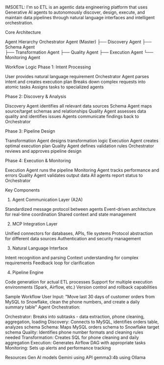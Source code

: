 IMSOETL: I'm so ETL is an agentic data engineering platform that uses Generative AI agents to autonomously discover, design, execute, and maintain data pipelines through natural language interfaces and intelligent orchestration.

Core Architecture

Agent Hierarchy
Orchestrator Agent (Master)
├── Discovery Agent
├── Schema Agent  
├── Transformation Agent
├── Quality Agent
├── Execution Agent
└── Monitoring Agent

Workflow Logic
Phase 1: Intent Processing

User provides natural language requirement
Orchestrator Agent parses intent and creates execution plan
Breaks down complex requests into atomic tasks
Assigns tasks to specialized agents

Phase 2: Discovery & Analysis

Discovery Agent identifies all relevant data sources
Schema Agent maps source/target schemas and relationships
Quality Agent assesses data quality and identifies issues
Agents communicate findings back to Orchestrator

Phase 3: Pipeline Design

Transformation Agent designs transformation logic
Execution Agent creates optimal execution plan
Quality Agent defines validation rules
Orchestrator reviews and approves pipeline design

Phase 4: Execution & Monitoring

Execution Agent runs the pipeline
Monitoring Agent tracks performance and errors
Quality Agent validates output data
All agents report status to Orchestrator

Key Components
1. Agent Communication Layer (A2A)

Standardized message protocol between agents
Event-driven architecture for real-time coordination
Shared context and state management

2. MCP Integration Layer

Unified connectors for databases, APIs, file systems
Protocol abstraction for different data sources
Authentication and security management

3. Natural Language Interface

Intent recognition and parsing
Context understanding for complex requirements
Feedback loop for clarification

4. Pipeline Engine

Code generation for actual ETL processes
Support for multiple execution environments (Spark, Airflow, etc.)
Version control and rollback capabilities

Sample Workflow
User Input: "Move last 30 days of customer orders from MySQL to Snowflake, clean the phone numbers, and create a daily summary table"
Agent Orchestration:

Orchestrator: Breaks into subtasks - data extraction, phone cleaning, aggregation, loading
Discovery: Connects to MySQL, identifies orders table, analyzes schema
Schema: Maps MySQL orders schema to Snowflake target schema
Quality: Identifies phone number formats and cleaning rules needed
Transformation: Creates SQL for phone cleaning and daily aggregation
Execution: Generates Airflow DAG with appropriate tasks
Monitoring: Sets up alerts and performance tracking

Resources
Gen AI models
Gemini using API
gemma3:4b using Ollama